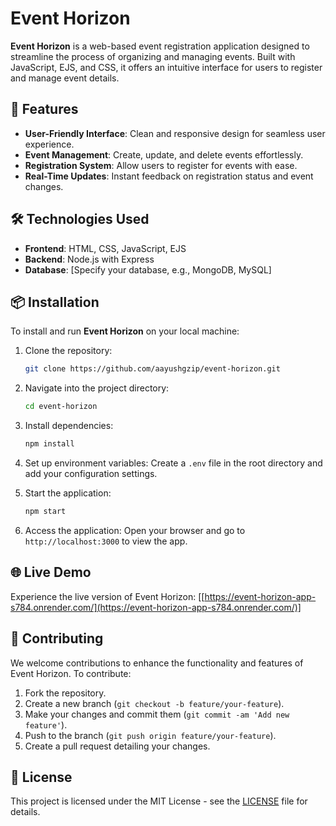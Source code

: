# Event Horizon

**Event Horizon** is a web-based event registration application designed to streamline the process of organizing and managing events. Built with JavaScript, EJS, and CSS, it offers an intuitive interface for users to register and manage event details.

## 🚀 Features

- **User-Friendly Interface**: Clean and responsive design for seamless user experience.
- **Event Management**: Create, update, and delete events effortlessly.
- **Registration System**: Allow users to register for events with ease.
- **Real-Time Updates**: Instant feedback on registration status and event changes.

## 🛠️ Technologies Used

- **Frontend**: HTML, CSS, JavaScript, EJS
- **Backend**: Node.js with Express
- **Database**: [Specify your database, e.g., MongoDB, MySQL]

## 📦 Installation

To install and run **Event Horizon** on your local machine:

1. Clone the repository:
     ```bash
   git clone https://github.com/aayushgzip/event-horizon.git
     ```

2. Navigate into the project directory:
     ```bash
   cd event-horizon
     ```

3. Install dependencies:
     ```bash
   npm install
   ```

4. Set up environment variables:
   Create a `.env` file in the root directory and add your configuration settings.

5. Start the application:
     ```bash
   npm start
    ```

6. Access the application:
   Open your browser and go to `http://localhost:3000` to view the app.

## 🌐 Live Demo

Experience the live version of Event Horizon: [[https://event-horizon-app-s784.onrender.com/](https://event-horizon-app-s784.onrender.com/)]

## 🤝 Contributing

We welcome contributions to enhance the functionality and features of Event Horizon. To contribute:

1. Fork the repository.
2. Create a new branch (`git checkout -b feature/your-feature`).
3. Make your changes and commit them (`git commit -am 'Add new feature'`).
4. Push to the branch (`git push origin feature/your-feature`).
5. Create a pull request detailing your changes.


## 📄 License

This project is licensed under the MIT License - see the [LICENSE](LICENSE) file for details.

